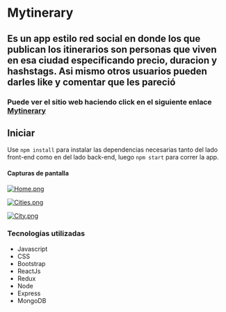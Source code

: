 # Mytinerary

## Es un app estilo red social en donde los que publican los itinerarios son personas que viven en esa ciudad especificando precio, duracion y hashstags. Asi mismo otros usuarios pueden darles like y comentar que les pareció

### Puede ver el sitio web haciendo click en el siguiente enlace [ Mytinerary ]( https://mytinerarydupuy.herokuapp.com/ "Mytinerary" )

## Iniciar

Use `npm install` para instalar las dependencias necesarias tanto del lado front-end como en del lado back-end, luego `npm start` para correr la app.

#### Capturas de pantalla

[![Home.png](https://i.postimg.cc/tTbT2nkM/Home.png)](https://postimg.cc/GBMdp2ZF)

[![Cities.png](https://i.postimg.cc/MKHGPS0q/Cities.png)](https://postimg.cc/Yhck0Tys)

[![City.png](https://i.postimg.cc/x8TdSrWG/City.png)](https://postimg.cc/mzJ4QnZh)


### Tecnologías utilizadas

* Javascript
* CSS
* Bootstrap
* ReactJs
* Redux
* Node 
* Express
* MongoDB 